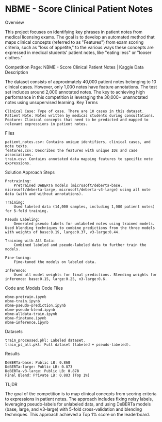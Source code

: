 # NBME - Score Clinical Patient Notes
Overview

This project focuses on identifying key phrases in patient notes from medical licensing exams. The goal is to develop an automated method that maps clinical concepts (referred to as "Features") from exam scoring criteria, such as "loss of appetite," to the various ways these concepts are expressed in medical students' patient notes, like "eating less" or "looser clothes."

Competition Page: NBME - Score Clinical Patient Notes | Kaggle
Data Description

The dataset consists of approximately 40,000 patient notes belonging to 10 clinical cases. However, only 1,000 notes have feature annotations. The test set includes around 2,000 annotated notes. The key to achieving high performance in this competition is leveraging the 30,000+ unannotated notes using unsupervised learning.
Key Terms

    Clinical Case: Type of case. There are 10 cases in this dataset.
    Patient Note: Notes written by medical students during consultations.
    Feature: Clinical concepts that need to be predicted and mapped to relevant expressions in patient notes.

Files

    patient_notes.csv: Contains unique identifiers, clinical cases, and note texts.
    features.csv: Describes the features with unique IDs and case associations.
    train.csv: Contains annotated data mapping features to specific note expressions.

Solution Approach
Steps

    Pretraining:
        Pretrained DeBERTa models (microsoft/deberta-base, microsoft/deberta-large, microsoft/deberta-v3-large) using all note data (with and without annotations).

    Training:
        Used labeled data (14,000 samples, including 1,000 patient notes) for 5-fold training.

    Pseudo Labeling:
        Generated pseudo labels for unlabeled notes using trained models. Used blending techniques to combine predictions from the three models with weights of base:0.19, large:0.37, v3-large:0.44.

    Training with All Data:
        Combined labeled and pseudo-labeled data to further train the models.

    Fine-tuning:
        Fine-tuned the models on labeled data.

    Inference:
        Used all model weights for final predictions. Blending weights for inference: base:0.15, large:0.25, v3-large:0.6.

Code and Models
Code Files

    nbme-pretrain.ipynb
    nbme-train.ipynb
    nbme-pseudo-prediction.ipynb
    nbme-pseudo-blend.ipynb
    nbme-alldata-train.ipynb
    nbme-finetune.ipynb
    nbme-inference.ipynb

Datasets

    train_processed.pkl: Labeled dataset.
    train_pl_all.pkl: Full dataset (labeled + pseudo-labeled).

Results

    DeBERTa-base: Public LB: 0.868
    DeBERTa-large: Public LB: 0.873
    DeBERTa-v3-large: Public LB: 0.878
    Final Blend: Private LB: 0.883 (Top 1%)

TL;DR

The goal of the competition is to map clinical concepts from scoring criteria to expressions in patient notes. The approach includes fixing noisy labels, leveraging pseudo-labels for unlabeled data, and using DeBERTa models (base, large, and v3-large) with 5-fold cross-validation and blending techniques. This approach achieved a Top 1% score on the leaderboard.
